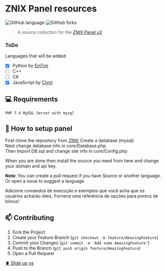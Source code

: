 # ZNIX Panel resources

![GitHub language](https://img.shields.io/github/languages/count/clynt707/panel-v2-resources?style=for-the-badge)
![GitHub forks](https://img.shields.io/github/forks/clynt707/panel-v2-resources?style=for-the-badge)
<img src="" alt="">

> A source collection for the [ZNIX Panel v2](https://github.com/znixbtw/panel-v2)


### ToDo

Languages that will be added:

- [x] Python by [EinTim](https://github.com/EinTim23)
- [ ] C++
- [ ] C#
- [x] JavaScript by [Clynt](https://github.com/Clynt707)

## 💻 Requirements

```PHP 7.4 MySQL Server with mysql```

## 🚀 How to setup panel

First clone the repository from [ZNIX](https://github.com/znixbtw/panel-v2)
Create a database (mysql)<br>
Next change database info in core/Database.php<br>
Then import DB.sql and change site info in core/Config.php

When you are done then install the source you need from here and change your domain and api key.

**Note**: You can create a pull request if you have Source or another language. 
Or open a issue to suggest a language

Adicione comandos de execução e exemplos que você acha que os usuários acharão úteis. Fornece uma referência de opções para pontos de bônus!

## 📫 Contributing

1. Fork the Project
2. Create your Feature Branch (`git checkout -b feature/AmazingFeature`)
3. Commit your Changes (`git commit -m 'Add some AmazingFeature'`)
4. Push to the Branch (`git push origin feature/AmazingFeature`)
5. Open a Pull Request


[⬆ Slide up ya](#panel-v2-resources)<br>
